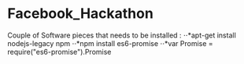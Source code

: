 # Facebook_Hackathon


Couple of Software pieces that needs to be installed :
⋅⋅*apt-get install nodejs-legacy npm
⋅⋅*npm install es6-promise
  ⋅⋅*var Promise = require("es6-promise").Promise
